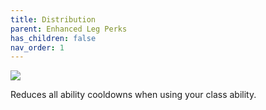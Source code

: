 ```yaml
---
title: Distribution
parent: Enhanced Leg Perks
has_children: false
nav_order: 1
---
```


![](https://bungie.net/common/destiny2_content/icons/86236850d7a35cb389669437655f82a6.png)

Reduces all ability cooldowns when using your class ability.
